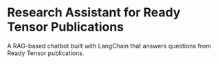 # Research Assistant for Ready Tensor Publications

A RAG-based chatbot built with LangChain that answers questions from Ready Tensor publications.  
